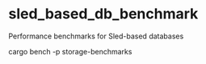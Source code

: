 # sled_based_db_benchmark
Performance benchmarks for Sled-based databases

cargo bench -p storage-benchmarks
